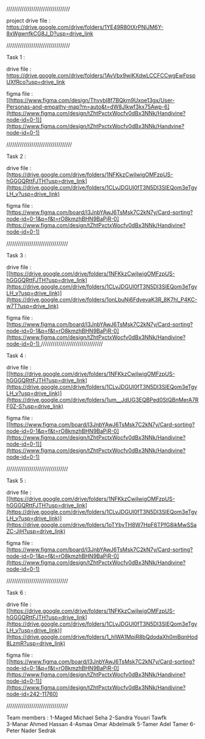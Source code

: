 /////////////////////////////////

project drive file : [ https://drive.google.com/drive/folders/1YE49R80tXrPNlJM6Y-8xWgwnfkCG8J_D?usp=drive_link
](https://drive.google.com/drive/folders/1YE49R80tXrPNlJM6Y-8xWgwnfkCG8J_D?usp=sharing)


/////////////////////////////////

Task 1 : 

drive file : [https://drive.google.com/drive/folders/1AvVbx9wiKXdwLCCFCCwgEwFpspUXfRco?usp=drive_link
](https://drive.google.com/drive/folders/1bI3bgIg0d6HfqfoM_u7J-i2cn00Qld23)

figma file : [[https://www.figma.com/design/Thvvbl8f7BQkm9Uxoe13gx/User-Personas-and-empathy-map?m=auto&t=dW8Jlkwf3kx75Awp-6](https://www.figma.com/design/tZhtPxctxWocfv0dBx3NNk/Handivine?node-id=0-1)](https://www.figma.com/design/tZhtPxctxWocfv0dBx3NNk/Handvine?node-id=0-1)

//////////////////////////////////

Task 2 : 

drive file : [https://drive.google.com/drive/folders/1NFKkzCwjlwigOMFzpUS-hGGGQRttFJTH?usp=drive_link](https://drive.google.com/drive/folders/1CLvJDGUl0fT3N5DI3SIEQom3eTgyLH_v?usp=drive_link)

figma file : [https://www.figma.com/board/I3JnbYAwJ6TsMsk7C2kN7y/Card-sorting?node-id=0-1&p=f&t=rO8kmzhBHN9BaPjR-0](https://www.figma.com/design/tZhtPxctxWocfv0dBx3NNk/Handivine?node-id=0-1)

////////////////////////////////

Task 3 : 

drive file : [[https://drive.google.com/drive/folders/1NFKkzCwjlwigOMFzpUS-hGGGQRttFJTH?usp=drive_link](https://drive.google.com/drive/folders/1CLvJDGUl0fT3N5DI3SIEQom3eTgyLH_v?usp=drive_link)](https://drive.google.com/drive/folders/1onLbuNj6FdvevaK3R_8K7hl_P4KC-w7T?usp=drive_link)

figma file : [[https://www.figma.com/board/I3JnbYAwJ6TsMsk7C2kN7y/Card-sorting?node-id=0-1&p=f&t=rO8kmzhBHN9BaPjR-0](https://www.figma.com/design/tZhtPxctxWocfv0dBx3NNk/Handivine?node-id=0-1)
](https://www.figma.com/design/tZhtPxctxWocfv0dBx3NNk/Handivine?node-id=0-1)
////////////////////////////////

Task 4 : 

drive file : [[https://drive.google.com/drive/folders/1NFKkzCwjlwigOMFzpUS-hGGGQRttFJTH?usp=drive_link](https://drive.google.com/drive/folders/1CLvJDGUl0fT3N5DI3SIEQom3eTgyLH_v?usp=drive_link)](https://drive.google.com/drive/folders/1um__JdUG3EQBPed0StQBnMerA7RF0Z-S?usp=drive_link)

figma file : [[https://www.figma.com/board/I3JnbYAwJ6TsMsk7C2kN7y/Card-sorting?node-id=0-1&p=f&t=rO8kmzhBHN9BaPjR-0](https://www.figma.com/design/tZhtPxctxWocfv0dBx3NNk/Handivine?node-id=0-1)](https://www.figma.com/design/tZhtPxctxWocfv0dBx3NNk/Handivine?node-id=0-1)

////////////////////////////////

Task 5 : 

drive file : [[https://drive.google.com/drive/folders/1NFKkzCwjlwigOMFzpUS-hGGGQRttFJTH?usp=drive_link](https://drive.google.com/drive/folders/1CLvJDGUl0fT3N5DI3SIEQom3eTgyLH_v?usp=drive_link)](https://drive.google.com/drive/folders/1oTYbyTH8W7HpF6TPfG8ikMwSSaZC-JjH?usp=drive_link)

figma file : [[https://www.figma.com/board/I3JnbYAwJ6TsMsk7C2kN7y/Card-sorting?node-id=0-1&p=f&t=rO8kmzhBHN9BaPjR-0](https://www.figma.com/design/tZhtPxctxWocfv0dBx3NNk/Handivine?node-id=0-1)
](https://www.figma.com/design/tZhtPxctxWocfv0dBx3NNk/Handivine?node-id=156-5485)

////////////////////////////////

Task 6 : 

drive file : [[https://drive.google.com/drive/folders/1NFKkzCwjlwigOMFzpUS-hGGGQRttFJTH?usp=drive_link](https://drive.google.com/drive/folders/1CLvJDGUl0fT3N5DI3SIEQom3eTgyLH_v?usp=drive_link)](https://drive.google.com/drive/folders/1_hlWA1MpiR8bQdodaXh0mBqnHod8LzmR?usp=drive_link)

figma file : [[https://www.figma.com/board/I3JnbYAwJ6TsMsk7C2kN7y/Card-sorting?node-id=0-1&p=f&t=rO8kmzhBHN9BaPjR-0](https://www.figma.com/design/tZhtPxctxWocfv0dBx3NNk/Handivine?node-id=0-1)](https://www.figma.com/design/tZhtPxctxWocfv0dBx3NNk/Handivine?node-id=242-11760)

////////////////////////////////





Team members : 
1-Maged Michael Seha
2-Sandra Yousri Tawfk  
3-Manar Ahmed Hassan
4-Asmaa Omar Abdelmalk
5-Tamer Adel Tamer
6-Peter Nader Sedrak
